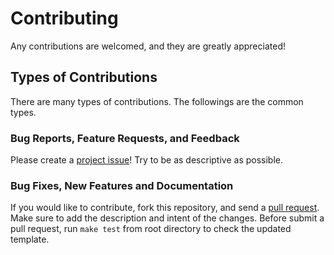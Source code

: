# Contributing

Any contributions are welcomed, and they are greatly appreciated!

## Types of Contributions

There are many types of contributions. The followings are the common types.

### Bug Reports, Feature Requests, and Feedback

Please create a [project issue][1]! Try to be as descriptive as possible.

### Bug Fixes, New Features and Documentation

If you would like to contribute, fork this repository, and send a [pull request][2].
Make sure to add the description and intent of the changes. Before submit a pull request,
run `make test` from root directory to check the updated template.

[1]: https://github.com/voice-assistant/kuchimane/issues/new
[2]: https://github.com/voice-assistant/kuchimane/compare
